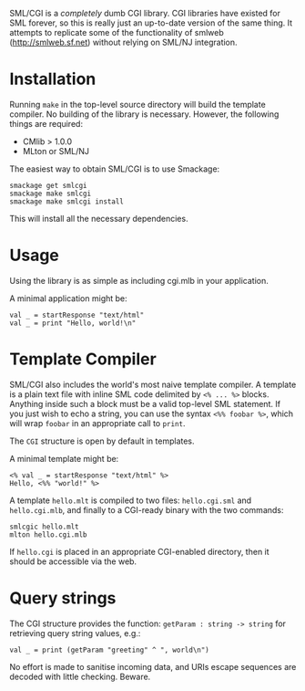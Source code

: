 SML/CGI is a *completely* dumb CGI library.  CGI libraries have existed for SML forever, so this is really just an up-to-date version of the same thing.  It attempts to replicate some of the functionality of smlweb (http://smlweb.sf.net) without relying on SML/NJ integration.

Installation
============

Running `make` in the top-level source directory will build the template compiler.  No building of the library is necessary.  However, the following things are required:

* CMlib > 1.0.0
* MLton or SML/NJ

The easiest way to obtain SML/CGI is to use Smackage:

    smackage get smlcgi
    smackage make smlcgi
    smackage make smlcgi install

This will install all the necessary dependencies.

Usage
=====
Using the library is as simple as including cgi.mlb in your application.

A minimal application might be:

    val _ = startResponse "text/html"
    val _ = print "Hello, world!\n"

Template Compiler
=================

SML/CGI also includes the world's most naive template compiler.  A template is a plain text file with inline SML code delimited by `<% ... %>` blocks.  Anything inside such a block must be a valid top-level SML statement.  If you just wish to echo a string, you can use the syntax `<%% foobar %>`, which will wrap `foobar` in an appropriate call to `print`.

The `CGI` structure is open by default in templates.

A minimal template might be:

    <% val _ = startResponse "text/html" %>
    Hello, <%% "world!" %>

A template `hello.mlt` is compiled to two files: `hello.cgi.sml` and `hello.cgi.mlb`, and finally to a CGI-ready binary with the two commands:

    smlcgic hello.mlt
    mlton hello.cgi.mlb

If `hello.cgi` is placed in an appropriate CGI-enabled directory, then it should be accessible via the web.

Query strings
=============

The CGI structure provides the function: `getParam : string -> string` for retrieving query string values, e.g.:

    val _ = print (getParam "greeting" ^ ", world\n")

No effort is made to sanitise incoming data, and URIs escape sequences are decoded with little checking.  Beware.

